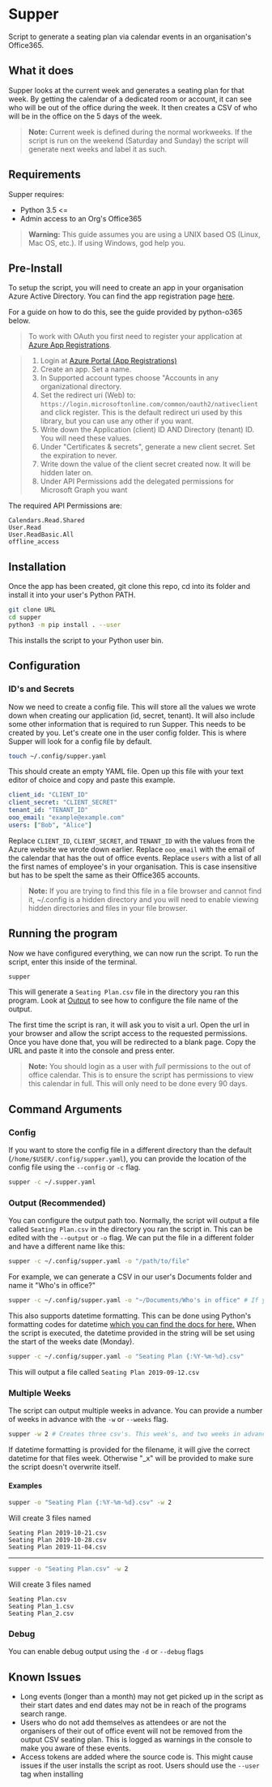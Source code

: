
# Supper

Script to generate a seating plan via calendar events in an organisation's Office365.

## What it does

Supper looks at the current week and generates a seating plan for that week. By getting the calendar of a dedicated room or account, it can see who will be out of the office during the week. It then creates a CSV of who will be in the office on the 5 days of the week.

> **Note:** Current week is defined during the normal workweeks. If the script is run on the weekend (Saturday and Sunday) the script will generate next weeks and label it as such.

## Requirements

Supper requires:

- Python 3.5 <=
- Admin access to an Org's Office365

> **Warning:** This guide assumes you are using a UNIX based OS (Linux, Mac OS, etc.). If using Windows, god help you.

## Pre-Install

To setup the script, you will need to create an app in your organisation Azure Active Directory. You can find the app registration page [here](hhttps://portal.azure.com/#blade/Microsoft_AAD_IAM/ActiveDirectoryMenuBlade/RegisteredApps).

For a guide on how to do this, see the guide provided by python-o365 below.

> To work with OAuth you first need to register your application at [Azure App Registrations](https://portal.azure.com/#blade/Microsoft_AAD_RegisteredApps/ApplicationsListBlade).

> 1. Login at [Azure Portal (App Registrations)](https://portal.azure.com/#blade/Microsoft_AAD_RegisteredApps/ApplicationsListBlade)
> 1. Create an app. Set a name.
> 1. In Supported account types choose "Accounts in any organizational directory.
> 1. Set the redirect uri (Web) to: `https://login.microsoftonline.com/common/oauth2/nativeclient` and click register. This is the default redirect uri used by this library, but you can use any other if you want.
> 1. Write down the Application (client) ID AND Directory (tenant) ID. You will need these values.
> 1. Under "Certificates & secrets", generate a new client secret. Set the expiration to never.
> 1. Write down the value of the client secret created now. It will be hidden later on.
> 1. Under API Permissions add the delegated permissions for Microsoft Graph you want

The required API Permissions are:

```
Calendars.Read.Shared
User.Read
User.ReadBasic.All
offline_access
```

## Installation

Once the app has been created, git clone this repo, cd into its folder and install it into your user's Python PATH.

```sh
git clone URL
cd supper
python3 -m pip install . --user
```

This installs the script to your Python user bin.

## Configuration

### ID's and Secrets

Now we need to create a config file. This will store all the values we wrote down when creating our application (id, secret, tenant). It will also include some other information that is required to run Supper. This needs to be created by you. Let's create one in the user config folder. This is where Supper will look for a config file by default.

```sh
touch ~/.config/supper.yaml
```

This should create an empty YAML file. Open up this file with your text editor of choice and copy and paste this example.

```yaml
client_id: "CLIENT_ID"
client_secret: "CLIENT_SECRET"
tenant_id: "TENANT_ID"
ooo_email: "example@example.com"
users: ["Bob", "Alice"]
```

Replace `CLIENT_ID`, `CLIENT_SECRET`, and `TENANT_ID` with the values from the Azure website we wrote down earlier. Replace `ooo_email` with the email of the calendar that has the out of office events. Replace `users` with a list of all the first names of employee's in your organisation. This is case insensitive but has to be spelt the same as their Office365 accounts.

> **Note:** If you are trying to find this file in a file browser and cannot find it, ~/.config is a hidden directory and you will need to enable viewing hidden directories and files in your file browser.

## Running the program

Now we have configured everything, we can now run the script. To run the script, enter this inside of the terminal.

```sh
supper
```

This will generate a `Seating Plan.csv` file in the directory you ran this program. Look at [Output](#output-recommended) to see how to configure the file name of the output.

The first time the script is ran, it will ask you to visit a url. Open the url in your browser and allow the script access to the requested permissions. Once you have done that, you will be redirected to a blank page. Copy the URL and paste it into the console and press enter.

> **Note:** You should login as a user with *full* permissions to the out of office calendar. This is to ensure the script has permissions to view this calendar in full. This will only need to be done every 90 days.

## Command Arguments

### Config

If you want to store the config file in a different directory than the default (`/home/$USER/.config/supper.yaml`), you can provide the location of the config file using the `--config` or `-c` flag.

```sh
supper -c ~/.supper.yaml
```

### Output (Recommended)

You can configure the output path too. Normally, the script will output a file called `Seating Plan.csv` in the directory you ran the script in. This can be edited with the `--output` or `-o` flag. We can put the file in a different folder and have a different name like this:

```sh
supper -c ~/.config/supper.yaml -o "/path/to/file"
```

For example, we can generate a CSV in our user's Documents folder and name it "Who's in office?"

```sh
supper -c ~/.config/supper.yaml -o "~/Documents/Who's in office" # If you don't provide a .csv file extension, it will be added for you.
```

This also supports datetime formatting. This can be done using Python's formatting codes for datetime [which you can find the docs for here.](https://docs.python.org/3.7/library/datetime.html#strftime-and-strptime-behavior) When the script is executed, the datetime provided in the string will be set using the start of the weeks date (Monday).

```sh
supper -c ~/.config/supper.yaml -o "Seating Plan {:%Y-%m-%d}.csv"
```

This will output a file called `Seating Plan 2019-09-12.csv`

### Multiple Weeks

The script can output multiple weeks in advance. You can provide a number of weeks in advance with the `-w` or `--weeks` flag.

```sh
supper -w 2 # Creates three csv's. This week's, and two weeks in advance.
```

If datetime formatting is provided for the filename, it will give the correct datetime for that files week. Otherwise "_x" will be provided to make sure the script doesn't overwrite itself.

#### Examples

```sh
supper -o "Seating Plan {:%Y-%m-%d}.csv" -w 2
```

Will create 3 files named

```
Seating Plan 2019-10-21.csv
Seating Plan 2019-10-28.csv
Seating Plan 2019-11-04.csv
```
---

```sh
supper -o "Seating Plan.csv" -w 2
```

Will create 3 files named

```
Seating Plan.csv
Seating Plan_1.csv
Seating Plan_2.csv
```

### Debug

You can enable debug output using the `-d` or `--debug` flags

## Known Issues

- Long events (longer than a month) may not get picked up in the script as their start dates and end dates may not be in reach of the programs search range.
- Users who do not add themselves as attendees or are not the organisers of their out of office event will not be removed from the output CSV seating plan. This is logged as warnings in the console to make you aware of these events.
- Access tokens are added where the source code is. This might cause issues if the user installs the script as root. Users should use the `--user` tag when installing
